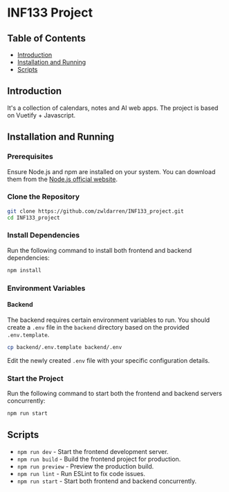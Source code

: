 # INF133 Project

## Table of Contents

- [Introduction](#introduction)
- [Installation and Running](#installation-and-running)
- [Scripts](#scripts)

## Introduction

It's a collection of calendars, notes and AI web apps. The project is based on Vuetify + Javascript. 


## Installation and Running

### Prerequisites

Ensure Node.js and npm are installed on your system. You can download them from the [Node.js official website](https://nodejs.org/).

### Clone the Repository

```bash
git clone https://github.com/zwldarren/INF133_project.git
cd INF133_project
```

### Install Dependencies

Run the following command to install both frontend and backend dependencies:

```bash
npm install
```

### Environment Variables

#### Backend

The backend requires certain environment variables to run. You should create a `.env` file in the `backend` directory based on the provided `.env.template`.

```bash
cp backend/.env.template backend/.env
```

Edit the newly created `.env` file with your specific configuration details.

### Start the Project

Run the following command to start both the frontend and backend servers concurrently:

```bash
npm run start
```

## Scripts

- `npm run dev` - Start the frontend development server.
- `npm run build` - Build the frontend project for production.
- `npm run preview` - Preview the production build.
- `npm run lint` - Run ESLint to fix code issues.
- `npm run start` - Start both frontend and backend concurrently.
